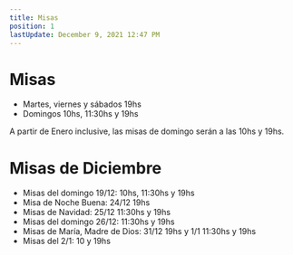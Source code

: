 ```yaml
---
title: Misas
position: 1
lastUpdate: December 9, 2021 12:47 PM
---
```

# Misas

* Martes, viernes y sábados 19hs
* Domingos 10hs, 11:30hs y 19hs

A partir de Enero inclusive, las misas de domingo serán a las 10hs y 19hs.

# Misas de Diciembre

* Misas del domingo 19/12: 10hs, 11:30hs y 19hs
* Misa de Noche Buena: 24/12 19hs
* Misas de Navidad: 25/12 11:30hs y 19hs
* Misas del domingo 26/12: 11:30hs y 19hs
* Misas de María, Madre de Dios: 31/12 19hs y 1/1 11:30hs y 19hs
* Misas del 2/1: 10 y 19hs
